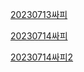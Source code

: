 [20230713싸피](https://www.notion.so/2023-07-13-7-git-a-c-p-04803ae0b8cd4979a0acac5dae588450?pvs=4)

[20230714싸피](https://www.notion.so/2023-07-14-8-git-2da99a8c04ec42d4ab4c0168caa1baac?pvs=4)

[20230714싸피2](https://www.notion.so/07-14-7b43ec7ec9f44d8f9c57c4f8515f98e4?pvs=4)
